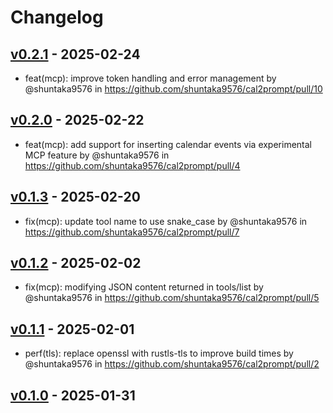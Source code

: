 # Changelog

## [v0.2.1](https://github.com/shuntaka9576/cal2prompt/compare/v0.2.0...v0.2.1) - 2025-02-24
- feat(mcp): improve token handling and error management by @shuntaka9576 in https://github.com/shuntaka9576/cal2prompt/pull/10

## [v0.2.0](https://github.com/shuntaka9576/cal2prompt/compare/v0.1.3...v0.2.0) - 2025-02-22
- feat(mcp): add support for inserting calendar events via experimental MCP feature by @shuntaka9576 in https://github.com/shuntaka9576/cal2prompt/pull/4

## [v0.1.3](https://github.com/shuntaka9576/cal2prompt/compare/v0.1.2...v0.1.3) - 2025-02-20
- fix(mcp): update tool name to use snake_case by @shuntaka9576 in https://github.com/shuntaka9576/cal2prompt/pull/7

## [v0.1.2](https://github.com/shuntaka9576/cal2prompt/compare/v0.1.1...v0.1.2) - 2025-02-02
- fix(mcp): modifying JSON content returned in tools/list by @shuntaka9576 in https://github.com/shuntaka9576/cal2prompt/pull/5

## [v0.1.1](https://github.com/shuntaka9576/cal2prompt/compare/v0.1.0...v0.1.1) - 2025-02-01
- perf(tls): replace openssl with rustls-tls to improve build times by @shuntaka9576 in https://github.com/shuntaka9576/cal2prompt/pull/2

## [v0.1.0](https://github.com/shuntaka9576/cal2prompt/commits/v0.1.0) - 2025-01-31
